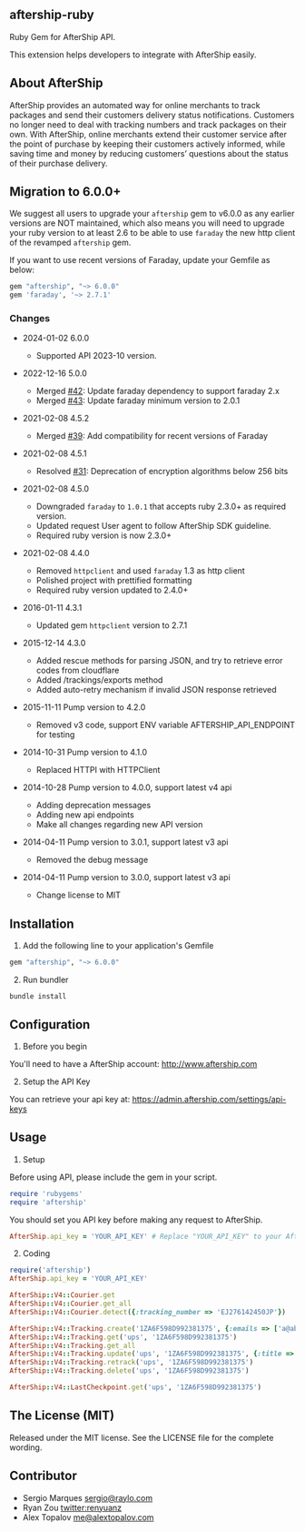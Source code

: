 ## aftership-ruby

Ruby Gem for AfterShip API.

This extension helps developers to integrate with AfterShip easily.

## About AfterShip

AfterShip provides an automated way for online merchants to track packages and send their customers delivery status notifications. Customers no longer need to deal with tracking numbers and track packages on their own. With AfterShip, online merchants extend their customer service after the point of purchase by keeping their customers actively informed, while saving time and money by reducing customers’ questions about the status of their purchase delivery.

## Migration to 6.0.0+

We suggest all users to upgrade your `aftership` gem to v6.0.0 as any earlier versions are NOT maintained, which also means you will need to upgrade your ruby version to at least 2.6 to be able to use `faraday` the new http client of the revamped `aftership` gem.

If you want to use recent versions of Faraday, update your Gemfile as below:

```ruby
gem "aftership", "~> 6.0.0"
gem 'faraday', '~> 2.7.1'
```

### Changes
* 2024-01-02 6.0.0
  - Supported API 2023-10 version.

* 2022-12-16 5.0.0
  - Merged [#42](https://github.com/AfterShip/aftership-sdk-ruby/pull/42): Update faraday dependency to support faraday 2.x
  - Merged [#43](https://github.com/AfterShip/aftership-sdk-ruby/pull/43): Update faraday minimum version to 2.0.1

* 2021-02-08 4.5.2
  - Merged [#39](https://github.com/AfterShip/aftership-sdk-ruby/pull/39): Add compatibility for recent versions of Faraday

* 2021-02-08 4.5.1
  - Resolved [#31](https://github.com/AfterShip/aftership-sdk-ruby/issues/31): Deprecation of encryption algorithms below 256 bits

* 2021-02-08 4.5.0
  - Downgraded `faraday` to `1.0.1` that accepts ruby 2.3.0+ as required version.
  - Updated request User agent to follow AfterShip SDK guideline.
  - Required ruby version is now 2.3.0+

* 2021-02-08 4.4.0
  - Removed `httpclient` and used `faraday` 1.3 as http client
  - Polished project with prettified formatting
  - Required ruby version updated to 2.4.0+

* 2016-01-11 4.3.1
  - Updated gem `httpclient` version to 2.7.1

* 2015-12-14 4.3.0
  - Added rescue methods for parsing JSON, and try to retrieve error codes from cloudflare
  - Added /trackings/exports method
  - Added auto-retry mechanism if invalid JSON response retrieved
  
* 2015-11-11 Pump version to 4.2.0
  - Removed v3 code, support ENV variable AFTERSHIP_API_ENDPOINT for testing

* 2014-10-31 Pump version to 4.1.0
  - Replaced HTTPI with HTTPClient

* 2014-10-28 Pump version to 4.0.0, support latest v4 api
  - Adding deprecation messages
  - Adding new api endpoints
  - Make all changes regarding new API version

* 2014-04-11 Pump version to 3.0.1, support latest v3 api
  - Removed the debug message

* 2014-04-11 Pump version to 3.0.0, support latest v3 api
  - Change license to MIT


## Installation

1. Add the following line to your application's Gemfile

```ruby
gem "aftership", "~> 6.0.0"
```

2. Run bundler

```shell
bundle install
```

## Configuration

1. Before you begin

You'll need to have a AfterShip account: http://www.aftership.com


2. Setup the API Key

You can retrieve your api key at: https://admin.aftership.com/settings/api-keys

## Usage

1. Setup
    
Before using API, please include the gem in your script.

```ruby
require 'rubygems'
require 'aftership'
```

You should set you API key before making any request to AfterShip.

```ruby
AfterShip.api_key = 'YOUR_API_KEY' # Replace "YOUR_API_KEY" to your AfterShip api key.
```


2. Coding

```ruby
require('aftership')
AfterShip.api_key = 'YOUR_API_KEY'

AfterShip::V4::Courier.get
AfterShip::V4::Courier.get_all
AfterShip::V4::Courier.detect({:tracking_number => 'EJ276142450JP'})

AfterShip::V4::Tracking.create('1ZA6F598D992381375', {:emails => ['a@abcd.com', 'asdfasdfs@gmail.com']})
AfterShip::V4::Tracking.get('ups', '1ZA6F598D992381375')
AfterShip::V4::Tracking.get_all
AfterShip::V4::Tracking.update('ups', '1ZA6F598D992381375', {:title => 'Testing'})
AfterShip::V4::Tracking.retrack('ups', '1ZA6F598D992381375')
AfterShip::V4::Tracking.delete('ups', '1ZA6F598D992381375')

AfterShip::V4::LastCheckpoint.get('ups', '1ZA6F598D992381375')
```

## The License (MIT)

Released under the MIT license. See the LICENSE file for the complete wording.


## Contributor
- Sergio Marques <sergio@raylo.com>
- Ryan Zou [twitter:renyuanz](https://twitter.com/ry_zou)
- Alex Topalov <me@alextopalov.com>

